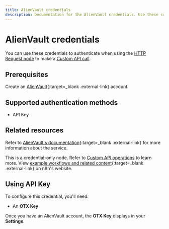 ```yaml
---
title: AlienVault credentials
description: Documentation for the AlienVault credentials. Use these credentials to authenticate AlienVault in n8n, a workflow automation platform.
---
```


# AlienVault credentials

You can use these credentials to authenticate when using the [HTTP Request node](/integrations/builtin/core-nodes/n8n-nodes-base.httprequest/) to make a [Custom API call](/integrations/custom-operations/).

## Prerequisites

Create an [AlienVault](https://otx.alienvault.com){:target=_blank .external-link} account.

## Supported authentication methods

- API Key

## Related resources

Refer to [AlienVault's documentation](https://otx.alienvault.com/api){:target=_blank .external-link} for more information about the service.

This is a credential-only node. Refer to [Custom API operations](/integrations/custom-operations/) to learn more. View [example workflows and related content](https://n8n.io/integrations/alienvault/){:target=_blank .external-link} on n8n's website.

## Using API Key

To configure this credential, you'll need:

- An **OTX Key**

Once you have an AlienVault account, the **OTX Key** displays in your **Settings**.